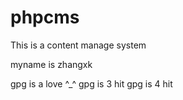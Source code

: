 # phpcms
This is a content manage system

myname is zhangxk

gpg is a love ^_^
gpg is 3 hit
gpg is 4 hit
